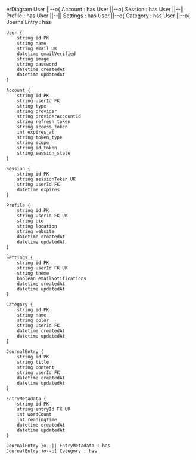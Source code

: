 erDiagram
User ||--o{ Account : has
User ||--o{ Session : has
User ||--|| Profile : has
User ||--|| Settings : has
User ||--o{ Category : has
User ||--o{ JournalEntry : has

    User {
        string id PK
        string name
        string email UK
        datetime emailVerified
        string image
        string password
        datetime createdAt
        datetime updatedAt
    }

    Account {
        string id PK
        string userId FK
        string type
        string provider
        string providerAccountId
        string refresh_token
        string access_token
        int expires_at
        string token_type
        string scope
        string id_token
        string session_state
    }

    Session {
        string id PK
        string sessionToken UK
        string userId FK
        datetime expires
    }

    Profile {
        string id PK
        string userId FK UK
        string bio
        string location
        string website
        datetime createdAt
        datetime updatedAt
    }

    Settings {
        string id PK
        string userId FK UK
        string theme
        boolean emailNotifications
        datetime createdAt
        datetime updatedAt
    }

    Category {
        string id PK
        string name
        string color
        string userId FK
        datetime createdAt
        datetime updatedAt
    }

    JournalEntry {
        string id PK
        string title
        string content
        string userId FK
        datetime createdAt
        datetime updatedAt
    }

    EntryMetadata {
        string id PK
        string entryId FK UK
        int wordCount
        int readingTime
        datetime createdAt
        datetime updatedAt
    }

    JournalEntry }o--|| EntryMetadata : has
    JournalEntry }o--o{ Category : has